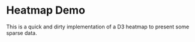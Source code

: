 # Heatmap Demo

This is a quick and dirty implementation of a D3 heatmap to present some sparse data.
